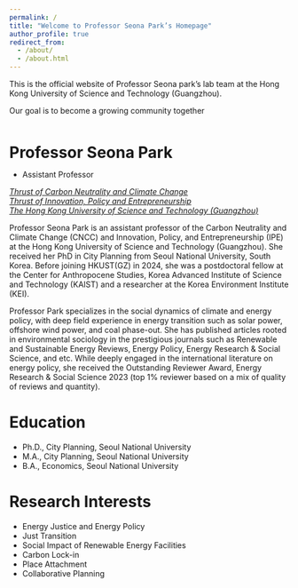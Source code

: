```yaml
---
permalink: /
title: "Welcome to Professor Seona Park’s Homepage"
author_profile: true
redirect_from: 
  - /about/
  - /about.html
---
```


This is the official website of Professor Seona park’s lab team at the Hong Kong University of Science and Technology (Guangzhou).

Our goal is to become a growing community together


<h1 style="margin-bottom: 0; margin-top: 50px;">Professor Seona Park</h1>

- Assistant Professor
  
*[Thrust of Carbon Neutrality and Climate Change](https://facultyprofiles.hkust-gz.edu.cn/faculty-personal-page/PARK-Seona/seonapark)*  
*[Thrust of Innovation, Policy and Entrepreneurship](https://facultyprofiles.hkust-gz.edu.cn/faculty-personal-page/PARK-Seona/seonapark)*  
*[The Hong Kong University of Science and Technology (Guangzhou)](https://facultyprofiles.hkust-gz.edu.cn/faculty-personal-page/PARK-Seona/seonapark)*

Professor Seona Park is an assistant professor of the Carbon Neutrality and Climate Change (CNCC) and Innovation, Policy, and Entrepreneurship (IPE)  at the Hong Kong University of Science and Technology (Guangzhou). She received her PhD in City Planning from Seoul National University, South Korea. Before joining HKUST(GZ) in 2024, she was a postdoctoral fellow at the Center for Anthropocene Studies, Korea Advanced Institute of Science and Technology (KAIST) and a researcher at the Korea Environment Institute (KEI).

Professor Park specializes in the social dynamics of climate and energy policy, with deep field experience in energy transition such as solar power, offshore wind power, and coal phase-out. She has published articles rooted in environmental sociology in the prestigious journals such as Renewable and Sustainable Energy Reviews, Energy Policy, Energy Research & Social Science, and etc. While deeply engaged in the international literature on energy policy, she received the Outstanding Reviewer Award, Energy Research & Social Science 2023 (top 1% reviewer based on a mix of quality of reviews and quantity).

Education
======
- Ph.D., City Planning, Seoul National University
- M.A., City Planning, Seoul National University
- B.A., Economics, Seoul National University

Research Interests
======
- Energy Justice and Energy Policy
- Just Transition
- Social Impact of Renewable Energy Facilities
- Carbon Lock-in
- Place Attachment
- Collaborative Planning

 





